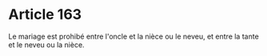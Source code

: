 # Article 163

Le mariage est prohibé entre l'oncle et la nièce ou le neveu, et entre la tante et le neveu ou la nièce.
